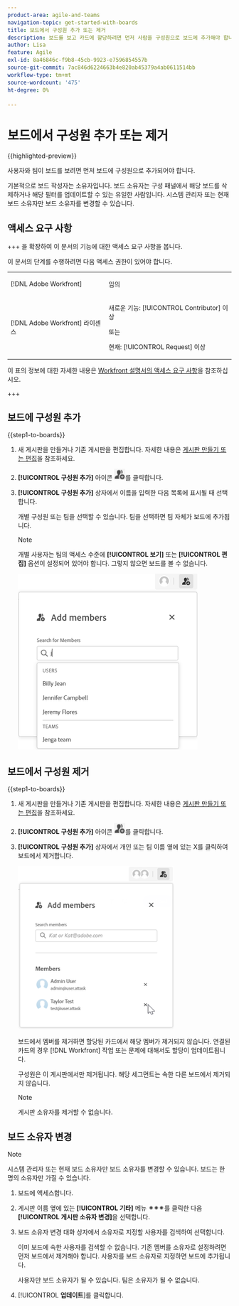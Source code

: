```yaml
---
product-area: agile-and-teams
navigation-topic: get-started-with-boards
title: 보드에서 구성원 추가 또는 제거
description: 보드를 보고 카드에 할당하려면 먼저 사람을 구성원으로 보드에 추가해야 합니다.
author: Lisa
feature: Agile
exl-id: 8a46846c-f9b8-45cb-9923-e7596854557b
source-git-commit: 7ac846d6224663b4e820ab45379a4ab0611514bb
workflow-type: tm+mt
source-wordcount: '475'
ht-degree: 0%

---
```


# 보드에서 구성원 추가 또는 제거

{{highlighted-preview}}

사용자와 팀이 보드를 보려면 먼저 보드에 구성원으로 추가되어야 합니다.

기본적으로 보드 작성자는 소유자입니다. 보드 소유자는 구성 패널에서 해당 보드를 삭제하거나 해당 필터를 업데이트할 수 있는 유일한 사람입니다. <span class="preview">시스템 관리자 또는 현재 보드 소유자만 보드 소유자를 변경할 수 있습니다.</span>

## 액세스 요구 사항

+++ 을 확장하여 이 문서의 기능에 대한 액세스 요구 사항을 봅니다.

이 문서의 단계를 수행하려면 다음 액세스 권한이 있어야 합니다.

<table style="table-layout:auto"> 
 <col> 
 <col> 
 <tbody> 
  <tr> 
   <td role="rowheader">[!DNL Adobe Workfront]</td> 
   <td> <p>임의</p> </td> 
  </tr> 
  <tr> 
   <td role="rowheader">[!DNL Adobe Workfront] 라이센스</td> 
   <td> 
   <p>새로운 기능: [!UICONTROL Contributor] 이상</p> 
   <p>또는</p>
   <p>현재: [!UICONTROL Request] 이상</p>
   </td> 
  </tr> 
 </tbody> 
</table>

이 표의 정보에 대한 자세한 내용은 [Workfront 설명서의 액세스 요구 사항](/help/quicksilver/administration-and-setup/add-users/access-levels-and-object-permissions/access-level-requirements-in-documentation.md)을 참조하십시오.

+++

## 보드에 구성원 추가

{{step1-to-boards}}

1. 새 게시판을 만들거나 기존 게시판을 편집합니다. 자세한 내용은 [게시판 만들기 또는 편집](../../agile/get-started-with-boards/create-edit-board.md)을 참조하세요.
1. **[!UICONTROL 구성원 추가]** 아이콘 ![구성원 추가](assets/boards-addmember-spectrum-25x25.png)를 클릭합니다.
1. **[!UICONTROL 구성원 추가]** 상자에서 이름을 입력한 다음 목록에 표시될 때 선택합니다.

   개별 구성원 또는 팀을 선택할 수 있습니다. 팀을 선택하면 팀 자체가 보드에 추가됩니다.

   >[!NOTE]
   >
   >개별 사용자는 팀의 액세스 수준에 **[!UICONTROL 보기]** 또는 **[!UICONTROL 편집]** 옵션이 설정되어 있어야 합니다. 그렇지 않으면 보드를 볼 수 없습니다.


   ![보드에 구성원 추가](assets/boards-add-members.png)

## 보드에서 구성원 제거

{{step1-to-boards}}

1. 새 게시판을 만들거나 기존 게시판을 편집합니다. 자세한 내용은 [게시판 만들기 또는 편집](../../agile/get-started-with-boards/create-edit-board.md)을 참조하세요.
1. **[!UICONTROL 구성원 추가]** 아이콘 ![구성원 추가](assets/boards-addmember-spectrum-25x25.png)를 클릭합니다.
1. **[!UICONTROL 구성원 추가]** 상자에서 개인 또는 팀 이름 옆에 있는 X를 클릭하여 보드에서 제거합니다.

   ![보드에서 구성원 제거](assets/boards-remove-member-from-board-350x367.png)

   보드에서 멤버를 제거하면 할당된 카드에서 해당 멤버가 제거되지 않습니다. 연결된 카드의 경우 [!DNL Workfront] 작업 또는 문제에 대해서도 할당이 업데이트됩니다.

   구성원은 이 게시판에서만 제거됩니다. 해당 세그먼트는 속한 다른 보드에서 제거되지 않습니다.

   >[!NOTE]
   >
   >게시판 소유자를 제거할 수 없습니다.

<div class="preview">

## 보드 소유자 변경

>[!NOTE]
>
>시스템 관리자 또는 현재 보드 소유자만 보드 소유자를 변경할 수 있습니다. 보드는 한 명의 소유자만 가질 수 있습니다.

1. 보드에 액세스합니다.
1. 게시판 이름 옆에 있는 **[!UICONTROL 기타]** 메뉴 ![기타 메뉴](assets/more-icon-spectrum.png)를 클릭한 다음 **[!UICONTROL 게시판 소유자 변경]**&#x200B;을 선택합니다.
1. 보드 소유자 변경 대화 상자에서 소유자로 지정할 사용자를 검색하여 선택합니다.

   이미 보드에 속한 사용자를 검색할 수 없습니다. 기존 멤버를 소유자로 설정하려면 먼저 보드에서 제거해야 합니다. 사용자를 보드 소유자로 지정하면 보드에 추가됩니다.

   사용자만 보드 소유자가 될 수 있습니다. 팀은 소유자가 될 수 없습니다.

1. [!UICONTROL **업데이트**]&#x200B;를 클릭합니다.

</div>
